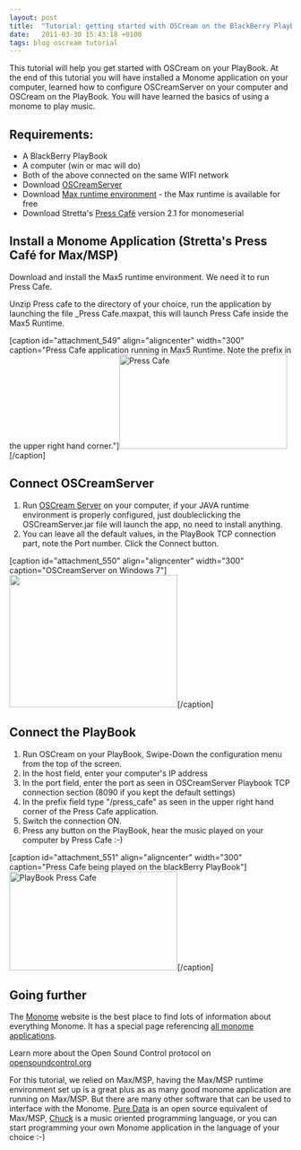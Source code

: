```yaml
---
layout: post
title:  "Tutorial: getting started with OSCream on the BlackBerry PlayBook"
date:   2011-03-30 15:43:18 +0100
tags: blog oscream tutorial
---
```

This tutorial will help you get started with OSCream on your PlayBook. At the end of this tutorial you will have installed a Monome application on your computer, learned how to configure OSCreamServer on your computer and OSCream on the PlayBook. You will have learned the basics of using a monome to play music.

<!--more-->

<h2>Requirements:</h2>
<ul>
  <li>A BlackBerry PlayBook</li>
  <li>A computer (win or mac will do)</li>
  <li>Both of the above connected on the same WIFI network</li>
  <li>Download <a title="OSCream Server" href="http://www.smugrik.org/osc/oscream-server/">OSCreamServer</a></li>
  <li>Download <a title="Max/MSP runtime environment" href="http://cycling74.com/downloads/">Max runtime environment</a> - the Max runtime is available for free</li>
  <li>Download Stretta's <a title="Press Cafe" href="http://docs.monome.org/lib/exe/fetch.php?media=app:press_cafe2.1.zip">Press Café</a> version 2.1 for monomeserial</li>
</ul>
<h2>Install a Monome Application (Stretta's Press Café for Max/MSP)</h2>
Download and install the Max5 runtime environment. We need it to run Press Cafe.

Unzip Press cafe to the directory of your choice, run the application by launching the file _Press Cafe.maxpat, this will launch Press Cafe inside the Max5 Runtime.

[caption id="attachment_549" align="aligncenter" width="300" caption="Press Cafe application running in Max5 Runtime. Note the prefix in the upper right hand corner."]<a href="http://www.smugrik.org/wp-content/uploads/2011/03/Press_Cafe.png"><img class="size-medium wp-image-549" title="Press Cafe v2.1 in Max5 Runtime" src="http://www.smugrik.org/wp-content/uploads/2011/03/Press_Cafe-300x168.png" alt="Press Cafe" width="300" height="168" /></a>[/caption]

<h2>Connect OSCreamServer</h2>
<ol>
  <li>Run <a title="OSCream Server" href="http://www.smugrik.org/osc/oscream-server/">OSCream Server</a> on your computer, if your JAVA runtime environment is properly configured, just doubleclicking the OSCreamServer.jar file will launch the app, no need to install anything.</li>
  <li>You can leave all the default values, in the PlayBook TCP connection part, note the Port number. Click the Connect button.</li>
</ol>
[caption id="attachment_550" align="aligncenter" width="300" caption="OSCreamServer on Windows 7"]<a href="http://www.smugrik.org/wp-content/uploads/2011/03/OSCreamServer.png"><img class="size-medium wp-image-550" title="OSCreamServer" src="http://www.smugrik.org/wp-content/uploads/2011/03/OSCreamServer-300x236.png" alt="" width="300" height="236" /></a>[/caption]
<h2>Connect the PlayBook</h2>
<ol>
  <li>Run OSCream on your PlayBook, Swipe-Down the configuration menu from the top of the screen.</li>
  <li>In the host field, enter your computer's IP address</li>
  <li>In the port field, enter the port as seen in OSCreamServer Playbook TCP connection section (8090 if you kept the default settings)</li>
  <li>In the prefix field type "/press_cafe" as seen in the upper right hand corner of the Press Cafe application.</li>
  <li>Switch the connection ON.</li>
  <li>Press any button on the PlayBook, hear the music played on your computer by Press Cafe :-)</li>
</ol>
[caption id="attachment_551" align="aligncenter" width="300" caption="Press Cafe being played on the blackBerry PlayBook"]<a href="http://www.smugrik.org/wp-content/uploads/2011/03/PlayBookPressCafe.png"><img class="size-medium wp-image-551" title="PlayBook Press Cafe" src="http://www.smugrik.org/wp-content/uploads/2011/03/PlayBookPressCafe-300x176.png" alt="PlayBook Press Cafe" width="300" height="176" /></a>[/caption]
<h2>Going further</h2>
The <a title="monome.org" href="http://monome.org/">Monome</a> website is the best place to find lots of information about everything Monome. It has a special page referencing <a title="Monome Applications" href="http://docs.monome.org/doku.php?id=app#application_list">all monome applications</a>.

Learn more about the Open Sound Control protocol on <a title="Open Sound Control" href="http://opensoundcontrol.org/">opensoundcontrol.org</a>

For this tutorial, we relied on Max/MSP, having the Max/MSP runtime environment set up is a great plus as as many good monome application are running on Max/MSP. But there are many other software that can be used to interface with the Monome. <a title="Oure Data" href="http://puredata.info/">Pure Data</a> is an open source equivalent of Max/MSP, <a title="Chuck" href="http://chuck.cs.princeton.edu/">Chuck</a> is a music oriented programming language, or you can start programming your own Monome application in the language of your choice :-)
